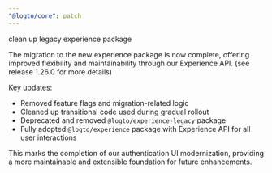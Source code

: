 ```yaml
---
"@logto/core": patch
---
```


clean up legacy experience package

The migration to the new experience package is now complete, offering improved flexibility and maintainability through our Experience API. (see release 1.26.0 for more details)

Key updates:

- Removed feature flags and migration-related logic
- Cleaned up transitional code used during gradual rollout
- Deprecated and removed `@logto/experience-legacy` package
- Fully adopted `@logto/experience` package with Experience API for all user interactions

This marks the completion of our authentication UI modernization, providing a more maintainable and extensible foundation for future enhancements.
